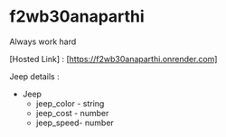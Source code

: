 # f2wb30anaparthi

Always work hard

[Hosted Link] : [https://f2wb30anaparthi.onrender.com]

Jeep details :
* Jeep
    * jeep_color - string
    * jeep_cost - number
    * jeep_speed- number